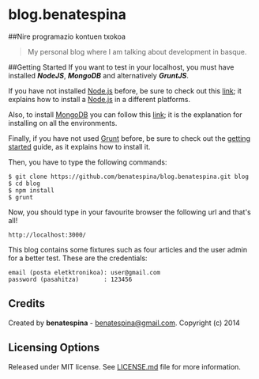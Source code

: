 blog.benatespina
================
##Nire programazio kontuen txokoa

> My personal blog where I am talking about development in basque.

##Getting Started
If you want to test in your localhost, you must have installed ***NodeJS***, ***MongoDB*** and alternatively ***GruntJS***.

If you have not installed [Node.js](http://nodejs.org/) before, be sure to check out this [link](https://github.com/joyent/node/wiki/Installation); it explains how to install a [Node.js](http://nodejs.org/) in a different platforms.

Also, to install [MongoDB](http://www.mongodb.org/) you can follow this [link](http://docs.mongodb.org/manual/installation/); it is the explanation for installing on all the environments.

Finally, if you have not used [Grunt](http://gruntjs.com/) before, be sure to check out the [getting started](http://gruntjs.com/getting-started) guide, as it explains how to install it.

Then, you have to type the following commands:

    $ git clone https://github.com/benatespina/blog.benatespina.git blog
    $ cd blog
    $ npm install
    $ grunt

Now, you should type in your favourite browser the following url and that's all!

    http://localhost:3000/

This blog contains some fixtures such as four articles and the user admin for a better test. These are the credentials:
    
    email (posta eletktronikoa): user@gmail.com
    password (pasahitza)       : 123456

## Credits
Created by **benatespina** - [benatespina@gmail.com](mailto:benatespina@gmail.com).
Copyright (c) 2014

## Licensing Options
Released under MIT license. See [LICENSE.md](https://github.com/benatespina/blog.benatespina/blob/master/LICENSE.md) file for more information.
